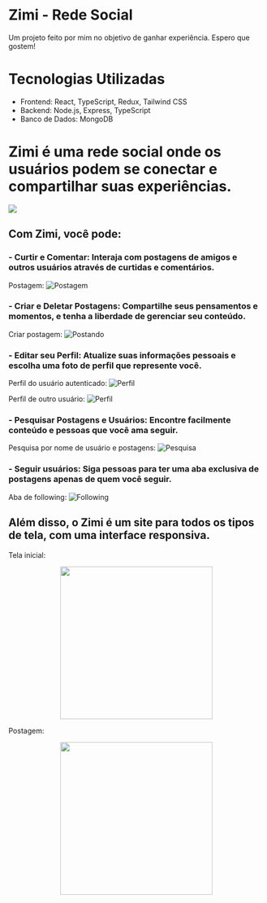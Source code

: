 # Zimi - Rede Social
 Um projeto feito por mim no objetivo de ganhar experiência. Espero que gostem!
#  Tecnologias Utilizadas
- Frontend: React, TypeScript, Redux, Tailwind CSS
- Backend: Node.js, Express, TypeScript
- Banco de Dados: MongoDB

# Zimi é uma rede social onde os usuários podem se conectar e compartilhar suas experiências.

<div>

 <img src="https://github.com/user-attachments/assets/b87c507d-a18f-4434-a141-93ab50609db7"/>
</div>


 ## Com Zimi, você pode:

 ### - Curtir e Comentar: Interaja com postagens de amigos e outros usuários através de curtidas e comentários.
 Postagem:
![Postagem](https://github.com/user-attachments/assets/53724833-8cc2-4c3d-af83-33f3c4545fee)
   
 ### - Criar e Deletar Postagens: Compartilhe seus pensamentos e momentos, e tenha a liberdade de gerenciar seu conteúdo.
Criar postagem:
![Postando](https://github.com/user-attachments/assets/d4157d56-c6c6-409d-b72a-c56166211fc2)
   
 ### - Editar seu Perfil: Atualize suas informações pessoais e escolha uma foto de perfil que represente você.

 Perfil do usuário autenticado:
![Perfil](https://github.com/user-attachments/assets/4a2e7e79-126b-424b-9fde-11b288252928)

   Perfil de outro usuário:
![Perfil](https://github.com/user-attachments/assets/803881d3-bd29-46e3-aad4-ae836d3cf074)

   
###  - Pesquisar Postagens e Usuários: Encontre facilmente conteúdo e pessoas que você ama seguir.

Pesquisa por nome de usuário e postagens:
![Pesquisa](https://github.com/user-attachments/assets/55413b8f-bc74-4a45-bdbe-91de4111ce92)

### - Seguir usuários: Siga pessoas para ter uma aba exclusiva de postagens apenas de quem você seguir.

Aba de following:
![Following](https://github.com/user-attachments/assets/5cf115c6-1e77-45b4-b1fc-16a20957a8d3)


## Além disso, o Zimi é um site para todos os tipos de tela, com uma interface responsiva.

Tela inicial:
<div align=center>
 <img src="https://github.com/user-attachments/assets/fefd3f81-a242-4451-a5f5-7a3d9eb71adc" width=300/>
</div>

Postagem:

<div align=center>
 <img src="https://github.com/user-attachments/assets/2360379f-49a5-4c80-aeaa-e1b19b87ff87" width=300/>
</div>
